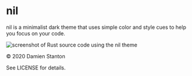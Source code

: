 # nil

nil is a minimalist dark theme that uses simple color and style cues to help you focus on your code.

![screenshot of Rust source code using the nil theme](https://f001.backblazeb2.com/file/dks-public/nil_screenshot.png)

© 2020 Damien Stanton

See LICENSE for details.
